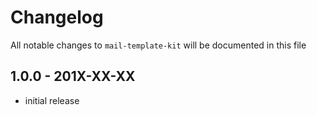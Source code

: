 # Changelog

All notable changes to `mail-template-kit` will be documented in this file

## 1.0.0 - 201X-XX-XX

- initial release
